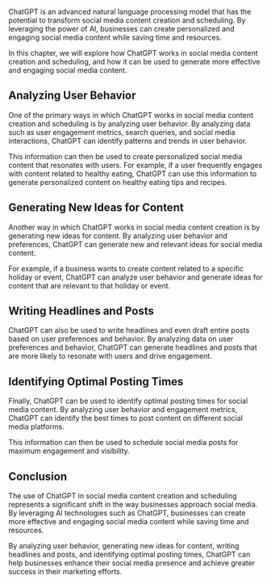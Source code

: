 
ChatGPT is an advanced natural language processing model that has the potential to transform social media content creation and scheduling. By leveraging the power of AI, businesses can create personalized and engaging social media content while saving time and resources.

In this chapter, we will explore how ChatGPT works in social media content creation and scheduling, and how it can be used to generate more effective and engaging social media content.

Analyzing User Behavior
-----------------------

One of the primary ways in which ChatGPT works in social media content creation and scheduling is by analyzing user behavior. By analyzing data such as user engagement metrics, search queries, and social media interactions, ChatGPT can identify patterns and trends in user behavior.

This information can then be used to create personalized social media content that resonates with users. For example, if a user frequently engages with content related to healthy eating, ChatGPT can use this information to generate personalized content on healthy eating tips and recipes.

Generating New Ideas for Content
--------------------------------

Another way in which ChatGPT works in social media content creation is by generating new ideas for content. By analyzing user behavior and preferences, ChatGPT can generate new and relevant ideas for social media content.

For example, if a business wants to create content related to a specific holiday or event, ChatGPT can analyze user behavior and generate ideas for content that are relevant to that holiday or event.

Writing Headlines and Posts
---------------------------

ChatGPT can also be used to write headlines and even draft entire posts based on user preferences and behavior. By analyzing data on user preferences and behavior, ChatGPT can generate headlines and posts that are more likely to resonate with users and drive engagement.

Identifying Optimal Posting Times
---------------------------------

Finally, ChatGPT can be used to identify optimal posting times for social media content. By analyzing user behavior and engagement metrics, ChatGPT can identify the best times to post content on different social media platforms.

This information can then be used to schedule social media posts for maximum engagement and visibility.

Conclusion
----------

The use of ChatGPT in social media content creation and scheduling represents a significant shift in the way businesses approach social media. By leveraging AI technologies such as ChatGPT, businesses can create more effective and engaging social media content while saving time and resources.

By analyzing user behavior, generating new ideas for content, writing headlines and posts, and identifying optimal posting times, ChatGPT can help businesses enhance their social media presence and achieve greater success in their marketing efforts.

